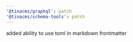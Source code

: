 ```yaml
---
'@tinacms/graphql': patch
'@tinacms/schema-tools': patch
---
```


added ability to use toml in markdown frontmatter
